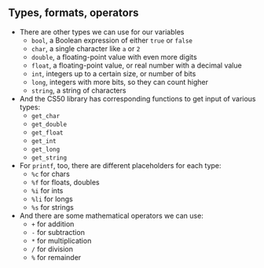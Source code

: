 ## Types, formats, operators

- There are other types we can use for our variables
  - `bool`, a Boolean expression of either `true` or `false`
  - `char`, a single character like `a` or `2`
  - `double`, a floating-point value with even more digits
  - `float`, a floating-point value, or real number with a decimal value
  - `int`, integers up to a certain size, or number of bits
  - `long`, integers with more bits, so they can count higher
  - `string`, a string of characters
- And the CS50 library has corresponding functions to get input of various types:
  - `get_char`
  - `get_double`
  - `get_float`
  - `get_int`
  - `get_long`
  - `get_string`
- For `printf`, too, there are different placeholders for each type:
  - `%c` for chars
  - `%f` for floats, doubles
  - `%i` for ints
  - `%li` for longs
  - `%s` for strings
- And there are some mathematical operators we can use:
  - `+` for addition
  - `-` for subtraction
  - `*` for multiplication
  - `/` for division
  - `%` for remainder
